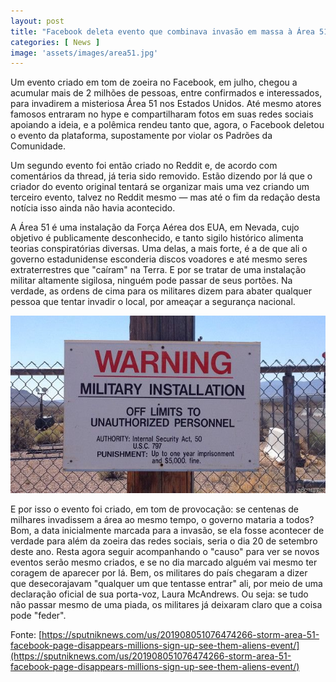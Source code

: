 ```yaml
---
layout: post
title: "Facebook deleta evento que combinava invasão em massa à Área 51 nos EUA"
categories: [ News ]
image: 'assets/images/area51.jpg'
---
```


Um evento criado em tom de zoeira no Facebook, em julho, chegou a acumular mais de 2 milhões de pessoas, entre confirmados e interessados, para invadirem a misteriosa Área 51 nos Estados Unidos. Até mesmo atores famosos entraram no hype e compartilharam fotos em suas redes sociais apoiando a ideia, e a polêmica rendeu tanto que, agora, o Facebook deletou o evento da plataforma, supostamente por violar os Padrões da Comunidade.

Um segundo evento foi então criado no Reddit e, de acordo com comentários da thread, já teria sido removido. Estão dizendo por lá que o criador do evento original tentará se organizar mais uma vez criando um terceiro evento, talvez no Reddit mesmo — mas até o fim da redação desta notícia isso ainda não havia acontecido.

A Área 51 é uma instalação da Força Aérea dos EUA, em Nevada, cujo objetivo é publicamente desconhecido, e tanto sigilo histórico alimenta teorias conspiratórias diversas. Uma delas, a mais forte, é a de que ali o governo estadunidense esconderia discos voadores e até mesmo seres extraterrestres que "caíram" na Terra. E por se tratar de uma instalação militar altamente sigilosa, ninguém pode passar de seus portões. Na verdade, as ordens de cima para os militares dizem para abater qualquer pessoa que tentar invadir o local, por ameaçar a segurança nacional.

![Militar](/assets/images/militar.jpg)

E por isso o evento foi criado, em tom de provocação: se centenas de milhares invadissem a área ao mesmo tempo, o governo mataria a todos? Bom, a data inicialmente marcada para a invasão, se ela fosse acontecer de verdade para além da zoeira das redes sociais, seria o dia 20 de setembro deste ano. Resta agora seguir acompanhando o "causo" para ver se novos eventos serão mesmo criados, e se no dia marcado alguém vai mesmo ter coragem de aparecer por lá. Bem, os militares do país chegaram a dizer que desecorajavam "qualquer um que tentasse entrar" ali, por meio de uma declaração oficial de sua porta-voz, Laura McAndrews. Ou seja: se tudo não passar mesmo de uma piada, os militares já deixaram claro que a coisa pode "feder".

Fonte: [https://sputniknews.com/us/201908051076474266-storm-area-51-facebook-page-disappears-millions-sign-up-see-them-aliens-event/](https://sputniknews.com/us/201908051076474266-storm-area-51-facebook-page-disappears-millions-sign-up-see-them-aliens-event/)
